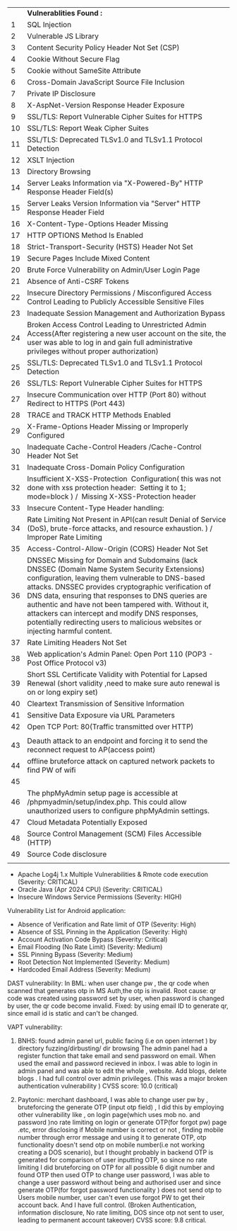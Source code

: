 |     |                                                                                                                                                                                                                                                                                                                                                                                                                                                           |
| --- | --------------------------------------------------------------------------------------------------------------------------------------------------------------------------------------------------------------------------------------------------------------------------------------------------------------------------------------------------------------------------------------------------------------------------------------------------------- |
|     | **Vulnerablities Found :**                                                                                                                                                                                                                                                                                                                                                                                                                                |
| 1   | SQL Injection                                                                                                                                                                                                                                                                                                                                                                                                                                             |
| 2   | Vulnerable JS Library                                                                                                                                                                                                                                                                                                                                                                                                                                     |
| 3   | Content Security Policy Header Not Set (CSP)                                                                                                                                                                                                                                                                                                                                                                                                              |
| 4   | Cookie Without Secure Flag                                                                                                                                                                                                                                                                                                                                                                                                                                |
| 5   | Cookie without SameSite Attribute                                                                                                                                                                                                                                                                                                                                                                                                                         |
| 6   | Cross-Domain JavaScript Source File Inclusion                                                                                                                                                                                                                                                                                                                                                                                                             |
| 7   | Private IP Disclosure                                                                                                                                                                                                                                                                                                                                                                                                                                     |
| 8   | X-AspNet-Version Response Header Exposure                                                                                                                                                                                                                                                                                                                                                                                                                 |
| 9   | SSL/TLS: Report Vulnerable Cipher Suites for HTTPS                                                                                                                                                                                                                                                                                                                                                                                                        |
| 10  | SSL/TLS: Report Weak Cipher Suites                                                                                                                                                                                                                                                                                                                                                                                                                        |
| 11  | SSL/TLS: Deprecated TLSv1.0 and TLSv1.1 Protocol Detection                                                                                                                                                                                                                                                                                                                                                                                                |
| 12  | XSLT Injection                                                                                                                                                                                                                                                                                                                                                                                                                                            |
| 13  | Directory Browsing                                                                                                                                                                                                                                                                                                                                                                                                                                        |
| 14  | Server Leaks Information via "X-Powered-By" HTTP Response Header Field(s)                                                                                                                                                                                                                                                                                                                                                                                 |
| 15  | Server Leaks Version Information via "Server" HTTP Response Header Field                                                                                                                                                                                                                                                                                                                                                                                  |
| 16  | X-Content-Type-Options Header Missing                                                                                                                                                                                                                                                                                                                                                                                                                     |
| 17  | HTTP OPTIONS Method Is Enabled                                                                                                                                                                                                                                                                                                                                                                                                                            |
| 18  | Strict-Transport-Security (HSTS) Header Not Set                                                                                                                                                                                                                                                                                                                                                                                                           |
| 19  | Secure Pages Include Mixed Content                                                                                                                                                                                                                                                                                                                                                                                                                        |
| 20  | Brute Force Vulnerability on Admin/User Login Page                                                                                                                                                                                                                                                                                                                                                                                                        |
| 21  | Absence of Anti-CSRF Tokens                                                                                                                                                                                                                                                                                                                                                                                                                               |
| 22  | Insecure Directory Permissions / Misconfigured Access Control Leading to Publicly Accessible Sensitive Files                                                                                                                                                                                                                                                                                                                                              |
| 23  | Inadequate Session Management and Authorization Bypass                                                                                                                                                                                                                                                                                                                                                                                                    |
| 24  | Broken Access Control Leading to Unrestricted Admin Access(After registering a new user account on the site, the user was able to log in and gain full administrative privileges without proper authorization)                                                                                                                                                                                                                                            |
| 25  | SSL/TLS: Deprecated TLSv1.0 and TLSv1.1 Protocol Detection                                                                                                                                                                                                                                                                                                                                                                                                |
| 26  | SSL/TLS: Report Vulnerable Cipher Suites for HTTPS                                                                                                                                                                                                                                                                                                                                                                                                        |
| 27  | Insecure Communication over HTTP (Port 80) without Redirect to HTTPS (Port 443)                                                                                                                                                                                                                                                                                                                                                                           |
| 28  | TRACE and TRACK HTTP Methods Enabled                                                                                                                                                                                                                                                                                                                                                                                                                      |
| 29  | X-Frame-Options Header Missing or Improperly Configured                                                                                                                                                                                                                                                                                                                                                                                                   |
| 30  | Inadequate Cache-Control Headers /Cache-Control Header Not Set                                                                                                                                                                                                                                                                                                                                                                                            |
| 31  | Inadequate Cross-Domain Policy Configuration                                                                                                                                                                                                                                                                                                                                                                                                              |
| 32  | Insufficient X-XSS-Protection  Configuration( this was not done with xss protection header:  Setting it to 1; mode=block ) /  Missing X-XSS-Protection header                                                                                                                                                                                                                                                                                             |
| 33  | Insecure Content-Type Header handling:                                                                                                                                                                                                                                                                                                                                                                                                                    |
| 34  | Rate Limiting Not Present in API(can result Denial of Service (DoS), brute-force attacks, and resource exhaustion. ) / Improper Rate Limiting                                                                                                                                                                                                                                                                                                             |
| 35  | Access-Control-Allow-Origin (CORS) Header Not Set                                                                                                                                                                                                                                                                                                                                                                                                         |
| 36  | DNSSEC Missing for Domain and Subdomains (lack DNSSEC (Domain Name System Security Extensions) configuration, leaving them vulnerable to DNS-based attacks. DNSSEC provides cryptographic verification of DNS data, ensuring that responses to DNS queries are authentic and have not been tampered with. Without it, attackers can intercept and modify DNS responses, potentially redirecting users to malicious websites or injecting harmful content. |
| 37  | Rate Limiting Headers Not Set                                                                                                                                                                                                                                                                                                                                                                                                                             |
| 38  | Web application's Admin Panel: Open Port 110 (POP3 - Post Office Protocol v3)                                                                                                                                                                                                                                                                                                                                                                             |
| 39  | Short SSL Certificate Validity with Potential for Lapsed Renewal (short validity ,need to make sure auto renewal is on or long expiry set)                                                                                                                                                                                                                                                                                                                |
| 40  | Cleartext Transmission of Sensitive Information                                                                                                                                                                                                                                                                                                                                                                                                           |
| 41  | Sensitive Data Exposure via URL Parameters                                                                                                                                                                                                                                                                                                                                                                                                                |
| 42  | Open TCP Port: 80(Traffic transmitted over HTTP)                                                                                                                                                                                                                                                                                                                                                                                                          |
|     |                                                                                                                                                                                                                                                                                                                                                                                                                                                           |
| 43  | Deauth attack to an endpoint and forcing it to send the reconnect request to AP(access point)                                                                                                                                                                                                                                                                                                                                                             |
| 44  | offline bruteforce attack on captured network packets to find PW of wifi                                                                                                                                                                                                                                                                                                                                                                                  |
| 45  |                                                                                                                                                                                                                                                                                                                                                                                                                                                           |
| 46  | The phpMyAdmin setup page is accessible at /phpmyadmin/setup/index.php. This could allow unauthorized users to configure phpMyAdmin settings.                                                                                                                                                                                                                                                                                                             |
| 47  | Cloud Metadata Potentially Exposed                                                                                                                                                                                                                                                                                                                                                                                                                        |
| 48  | Source Control Management (SCM) Files Accessible (HTTP)                                                                                                                                                                                                                                                                                                                                                                                                   |
| 49  | Source Code disclosure                                                                                                                                                                                                                                                                                                                                                                                                                                    |
|     |                                                                                                                                                                                                                                                                                                                                                                                                                                                           |
 * Apache Log4j 1.x Multiple Vulnerabilities & Rmote code execution (Severity: CRITICAL)
 * Oracle Java (Apr 2024 CPU) (Severity: CRITICAL)
 * Insecure Windows Service Permissions (Severity: HIGH)






Vulnerability List for Android application:
 * Absence of Verification and Rate limit of OTP (Severity: High)
 * Absence of SSL Pinning in the Application (Severity: High)
 * Account Activation Code Bypass (Severity: Critical)
 * Email Flooding (No Rate Limit) (Severity: Medium)
 * SSL Pinning Bypass (Severity: Medium)
 * Root Detection Not Implemented (Severity: Medium)
 * Hardcoded Email Address (Severity: Medium)



DAST vulnerability:
In BML: when user change pw , the qr code when scanned that generates otp in MS Auth,the otp is invalid.
Root cause: qr code was created using password set by user, when password is changed by user, the qr code become invalid.
Fixed: by using email ID to generate qr, since email id is static and can't be changed.

VAPT vulnerability:
1) BNHS: found admin panel url, public facing (i.e on open internet ) by directory fuzzing/dirbusting/ dir browsing 
The admin panel had a register function that take email and send password on email.
When used the email and password recieved in inbox.
I was able to login in admin panel and was able to edit the whole , website.
Add blogs, delete blogs . I had full control over admin privileges.
(This was a major broken authentication vulnerability )
CVSS score: 10.0 (critical)

2) Paytonic: merchant dashboard, I was able to change user pw by , bruteforcing the generate OTP (input otp field) , I did this by employing other vulnerability like , on login page(which uses mob no. and password )no rate limiting on login or generate OTP(for forgot pw) page .etc, error disclosing if Mobile number is correct or not , finding mobile number through error message and using  it to generate OTP, otp functionality doesn't send otp on mobile number(i.e not working creating a DOS scenario), but I thought probably in backend OTP is generated for comparison of user inputting OTP, so since no rate limiting I did bruteforcing on OTP for all possible 6 digit number and found OTP then used OTP to change user password,
   I was able to change a user password without being and authorised user and since generate OTP(for forgot password  functionality ) does not send otp to Users mobile number, user can't even use forgot PW to get their account back. And I have full control.
   (Broken Authentication, information disclosure, No rate limiting, DOS since otp not sent to user, leading to permanent account takeover)
   CVSS score: 9.8 critical.